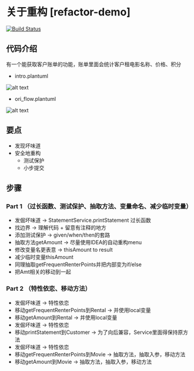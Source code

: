 # 关于重构 [refactor-demo]
[![Build Status](https://travis-ci.org/abigail830/refactor-demo.svg?branch=master)](https://travis-ci.org/abigail830/refactor-demo)

## 代码介绍
有一个能获取客户账单的功能，账单里面会统计客户租电影名称、价格、积分

* intro.plantuml

![alt text](http://www.plantuml.com/plantuml/png/TP9FgzD04C3l-oc6dDGIy7cqAkyHWmhn7HB4ewp9Fbb8DfBiAnGHUcXhYms8Vn14hFLWFKZiGIZQVfpkffxy2axIcDTBSyXCPd-J-Kt8SIff8i-Za139PSZWpujCV-g3oyweB-E4a9OLqZG5wpoLSSGIU4R0z6J2nHCGD6BuvF1Ktd2Pa3Iy1KaLon9vtZJVZpkSOIDUBHmekGzdND0Gk93WsdSUE2Skt8IhxGF8gVtmaMixzebd8tPq2BFktdDkk_QfXz2rDYcfnhNQhhqhbUpJXFlCYWEiNNZkbjY9cfKqH7ZVxmjeDoqn5bIDpMSnZWouOffWH5HqZVfDS1ty61CkKb9N6WvZDM6FQJmyt8n5sE2nf8EUQDIgzq1l8PlpIyrylqukevM89OF7iSG2qUCtAbke_8iUBOiF_UtFhofxztSzKSE1od-foK2__4vCAEPJzJRV_1uYKsbXLA-oOhvGhoURrL9_NglH--ti6x9wtDCVn_yftLlXELAO5FCVQZGiLjDjFYDC152Q44AECST_x1y0)

* ori_flow.plantuml

![alt text](http://www.plantuml.com/plantuml/png/bLFFQnD15BxFN_6EAbH8YvSSfALTL8YbR10F7cJPl8I1oOxElWru4sqR5MCzI2j5srZKui543zgeQ_rdEhFhgV-2Bpy8QaEibzsPxttlUz_xs9sFAJ2Kr9KG94aX_6ostCug-5WDGj962C5lsGW8eKpyh6D4PJGD6Q8GDsOkda2X2BUCZ6YCdmcJc7GTpLaMEy6Ue524gZOGA0M6mK35KonC5FG7RKMe8LtL3ObY2FHBW_kWicAOlQWh-2-9fU1EtBzYvRJsmq25YM8KWhfE8XAHvhF2AWdx_MFsi6cRNxFztQDl1wwTvfrNMMVBRNwnwSPnkYtW7C0C-DwbQwK5du7yqu5x_uQvitRj_d7wc1lppslvZ-QiVVtEFdt2aEjkyBbm_W8pHltBtlMRlbVo5ieUQmm9SqE1eruhxnoEPKSDYvUlb9PyRxdy-qYM_6letEIX65MWlwJu_uYg1cydN1f4R5Qq_3ElNizszhBzhdsmFZafzi7k2ZPjzxFTsxM7MuKXdqsEEFRjFRVpmZtlkiqF77z-bqDuDjwfm7jaswjvzoLtsFMMVTGUAOptEkrQDIGm62UAG4OGav5HJOWAJlc0fnRdsG3_dBy0)

## 要点
* 发现坏味道
* 安全地重构
  * 测试保护
  * 小步提交


## 步骤
### Part 1 （过长函数、测试保护、抽取方法、变量命名、减少临时变量）

* 发倔坏味道 -> StatementService.printStatement 过长函数
* 找边界 -> 理解代码 + 留意有注释的地方
* 添加测试保护 -> given/when/then的套路
* 抽取方法getAmount -> 尽量使用IDEA的自动重构menu
* 修改变量名更表意 -> thisAmount to result
* 减少临时变量thisAmount
* 同理抽取getFrequentRenterPoints并把内部变为if/else
* 把Amt相关的移动到一起

### Part 2 （特性依恋、移动方法）

* 发倔坏味道 -> 特性依恋
* 移动getFrequentRenterPoints到Rental -> 并使用local变量
* 移动getAmount到Rental -> 并使用local变量
* 发倔坏味道 -> 特性依恋
* 移动printStatement到Customer -> 为了向后兼容，Service里面得保持原方法
* 发倔坏味道 -> 特性依恋
* 移动getFrequentRenterPoints到Movie -> 抽取方法，抽取入参，移动方法
* 移动getAmount到Movie -> 抽取方法，抽取入参，移动方法



